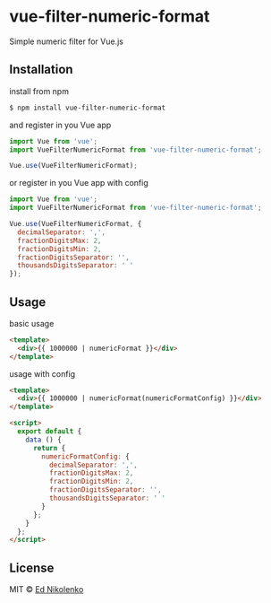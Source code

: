 # vue-filter-numeric-format
Simple numeric filter for Vue.js

## Installation

install from npm
```bash
$ npm install vue-filter-numeric-format
```
and register in you Vue app
```js
import Vue from 'vue';
import VueFilterNumericFormat from 'vue-filter-numeric-format';

Vue.use(VueFilterNumericFormat);
```
or register in you Vue app with config
```js
import Vue from 'vue';
import VueFilterNumericFormat from 'vue-filter-numeric-format';

Vue.use(VueFilterNumericFormat, {
  decimalSeparator: ',',
  fractionDigitsMax: 2,
  fractionDigitsMin: 2,
  fractionDigitsSeparator: '',
  thousandsDigitsSeparator: ' '
});
```

## Usage

basic usage
```html
<template>
  <div>{{ 1000000 | numericFormat }}</div>
</template>
```

usage with config
```html
<template>
  <div>{{ 1000000 | numericFormat(numericFormatConfig) }}</div>
</template>

<script>
  export default {
    data () {
      return {
        numericFormatConfig: {
          decimalSeparator: ',',
          fractionDigitsMax: 2,
          fractionDigitsMin: 2,
          fractionDigitsSeparator: '',
          thousandsDigitsSeparator: ' '
        }
      };
    }
  };
</script>
```

## License

MIT © [Ed Nikolenko](https://github.com/ednikolenko)

